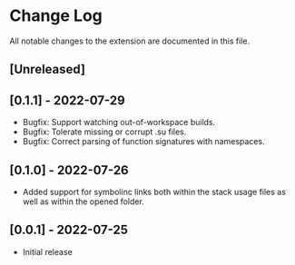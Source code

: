 # Change Log

All notable changes to the extension are documented in this file.

<!-- Check [Keep a Changelog](http://keepachangelog.com/) for recommendations on how to structure this file. -->

## [Unreleased]

## [0.1.1] - 2022-07-29

- Bugfix: Support watching out-of-workspace builds.
- Bugfix: Tolerate missing or corrupt .su files.
- Bugfix: Correct parsing of function signatures with namespaces.

## [0.1.0] - 2022-07-26

- Added support for symbolinc links both within the stack usage files as well as within the opened folder.

## [0.0.1] - 2022-07-25

- Initial release
